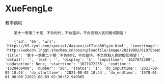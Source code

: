 # XueFengLe     

我学疯啦    

        第十一季第二十期：不负时代，不负韶华，不负党和人民的殷切期望！     

        {'id': '65', 'url': 'https://h5.cyol.com/special/daxuexi/af7ina30ly/m.html', 'coverimage': 'http://webcdn.lngqt.shechem.cn/oss/uploadfile/image/20210802/61075bee53b5c.jfif', 'title': '第十一季第二十期：不负时代，不负韶华，不负党和人民的殷切期望！', 'detail': '', 'text': '', 'display': '1', 'inputtime': '1627872309', 'updatetime': None, 'starttime': '1627872255', 'endtime': '1628438400', 'number': '56', 'status': '1', 'do_inputtime': '2021-08-02 10:45', 'do_starttime': '2021-08-02 10:44', 'do_endtime': '1970-01-01 08:00'}2021-08-03 02:36:52.940365
